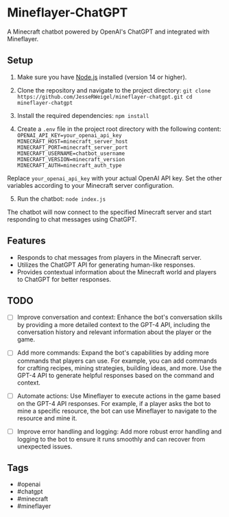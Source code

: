 # Mineflayer-ChatGPT

A Minecraft chatbot powered by OpenAI's ChatGPT and integrated with Mineflayer.

## Setup

1. Make sure you have [Node.js](https://nodejs.org/) installed (version 14 or higher).

2. Clone the repository and navigate to the project directory: `git clone https://github.com/JesseRWeigel/mineflayer-chatgpt.git
cd mineflayer-chatgpt`

3. Install the required dependencies: `npm install`

4. Create a `.env` file in the project root directory with the following content: `OPENAI_API_KEY=your_openai_api_key
MINECRAFT_HOST=minecraft_server_host
MINECRAFT_PORT=minecraft_server_port
MINECRAFT_USERNAME=chatbot_username
MINECRAFT_VERSION=minecraft_version
MINECRAFT_AUTH=minecraft_auth_type`

Replace `your_openai_api_key` with your actual OpenAI API key. Set the other variables according to your Minecraft server configuration.

5. Run the chatbot: `node index.js`

The chatbot will now connect to the specified Minecraft server and start responding to chat messages using ChatGPT.

## Features

- Responds to chat messages from players in the Minecraft server.
- Utilizes the ChatGPT API for generating human-like responses.
- Provides contextual information about the Minecraft world and players to ChatGPT for better responses.

## TODO

- [ ] Improve conversation and context: Enhance the bot's conversation skills by providing a more detailed context to the GPT-4 API, including the conversation history and relevant information about the player or the game.

- [ ] Add more commands: Expand the bot's capabilities by adding more commands that players can use. For example, you can add commands for crafting recipes, mining strategies, building ideas, and more. Use the GPT-4 API to generate helpful responses based on the command and context.

- [ ] Automate actions: Use Mineflayer to execute actions in the game based on the GPT-4 API responses. For example, if a player asks the bot to mine a specific resource, the bot can use Mineflayer to navigate to the resource and mine it.

- [ ] Improve error handling and logging: Add more robust error handling and logging to the bot to ensure it runs smoothly and can recover from unexpected issues.

## Tags

- #openai
- #chatgpt
- #minecraft
- #mineflayer
